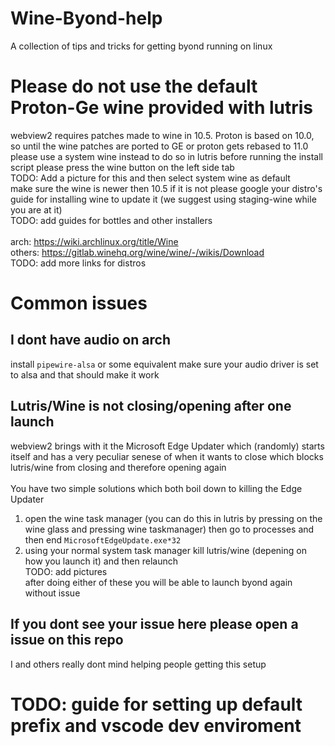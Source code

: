 # Wine-Byond-help
A collection of tips and tricks for getting byond running on linux

# Please do not use the default Proton-Ge wine provided with lutris
webview2 requires patches made to wine in 10.5. Proton is based on 10.0, so until the wine patches are ported to GE or proton gets rebased to 11.0 please use a system wine instead
to do so in lutris before running the install script please press the wine button on the left side tab<br />
TODO: Add a picture for this 
and then select system wine as default<br />
make sure the wine is newer then 10.5 if it is not please google your distro's guide for installing wine to update it (we suggest using staging-wine while you are at it)<br />
TODO: add guides for bottles and other installers<br />
<br />
arch: https://wiki.archlinux.org/title/Wine<br />
others: https://gitlab.winehq.org/wine/wine/-/wikis/Download<br />
TODO: add more links for distros <br />

# Common issues
## I dont have audio on arch
install `pipewire-alsa` or some equivalent make sure your audio driver is set to alsa and that should make it work

## Lutris/Wine is not closing/opening after one launch
webview2 brings with it the Microsoft Edge Updater which (randomly) starts itself and has a very peculiar senese of when it wants to close which blocks lutris/wine from closing and therefore opening again<br />
<br />
You have two simple solutions which both boil down to killing the Edge Updater <br />
1. open the wine task manager (you can do this in lutris by pressing on the wine glass and pressing wine taskmanager) then go to processes and then end `MicrosoftEdgeUpdate.exe*32` <br />
2. using your normal system task manager kill lutris/wine (depening on how you launch it) and then relaunch <br />
TODO: add pictures <br />
after doing either of these you will be able to launch byond again without issue

## If you dont see your issue here please open a issue on this repo 
I and others really dont mind helping people getting this setup

# TODO: guide for setting up default prefix and vscode dev enviroment
